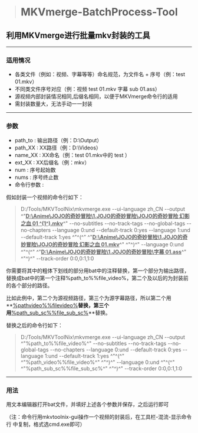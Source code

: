 > # MKVmerge-BatchProcess-Tool

## 利用MKVmerge进行批量mkv封装的工具

---

### 适用情况

- 各类文件（例如：视频、字幕等等）命名规范，为文件名 + 序号（例：test 01.mkv）
- 不同类文件序号对应（例：视频 test 01.mkv  字幕 sub 01.ass）
- 源视频内部封装情况相同,后缀名相同，以便于MKVmerge命令行的适用
- 需封装数量大，无法手动一一封装

---

### 参数

- path_to : 输出路径（例：D:\Output）
- path_XX : XX路径（例：D:\Videos）
- name_XX : XX命名（例：test 01.mkv中的 test ）
- ext_XX : XX后缀名（例：mkv）
- num : 序号起始数
- nums : 序号终止数
- 命令行参数 : 

假如封装一个视频的命令行如下：

> D:/Tools/MKVToolNix\mkvmerge.exe --ui-language zh_CN --output ^"**<u>D:\Anime\JOJO的奇妙冒险\1.JOJO的奇妙冒险\JOJO的奇妙冒险 幻影之血 01 ^(1^).mkv</u>**^" --no-subtitles --no-track-tags --no-global-tags --no-chapters --language 0:und --default-track 0:yes --language 1:und --default-track 1:yes ^"^(^" ^"**<u>D:\Anime\JOJO的奇妙冒险\1.JOJO的奇妙冒险\JOJO的奇妙冒险 幻影之血 01.mkv</u>**^" ^"^)^" --language 0:und ^"^(^" ^"**<u>D:\Anime\JOJO的奇妙冒险\1.JOJO的奇妙冒险\字幕 01.ass</u>**^" ^"^)^" --track-order 0:0,0:1,1:0

你需要将其中的粗体下划线的部分用bat中的注释替换，第一个部分为输出路径，替换成bat中的第一个注释%path_to%\%file_video%，第二个及以后的为封装前的各个部分的路径。

比如此例中，第二个为源视频路径，第三个为源字幕路径，所以第二个用**<u>%pathvideo%\%filevideo%</u>**替换，第三个用**<u>%path_sub_sc%\%file_sub_sc%</u>**替换。

替换之后的命令行如下：

> D:/Tools/MKVToolNix\mkvmerge.exe --ui-language zh_CN --output ^"%path_to%\%file_video%^" --no-subtitles --no-track-tags --no-global-tags --no-chapters --language 0:und --default-track 0:yes --language 1:und --default-track 1:yes ^"^(^" ^"%path_video%\%file_video%^" ^"^)^" --language 0:und ^"^(^" ^"%path_sub_sc%\%file_sub_sc%^" ^"^)^" --track-order 0:0,0:1,1:0

---

### 用法

用文本编辑器打开bat文件，并填好上述各个参数并保存，之后运行即可

（注：命令行用mkvtoolnix-gui操作一个视频的封装后，在工具栏-混流-显示命令行 中复制，格式选cmd.exe即可）
